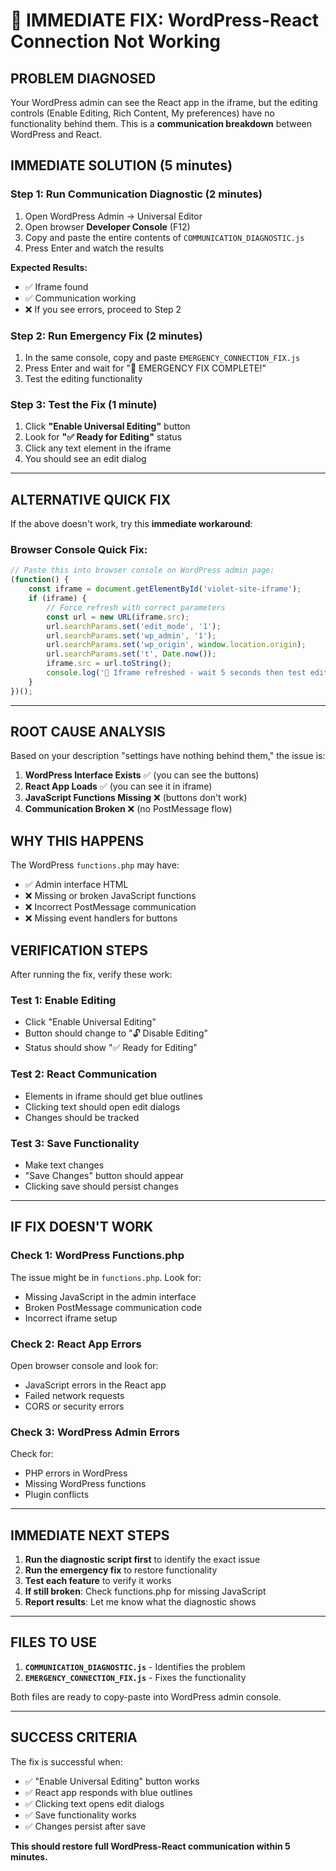# 🚨 IMMEDIATE FIX: WordPress-React Connection Not Working

## **PROBLEM DIAGNOSED**
Your WordPress admin can see the React app in the iframe, but the editing controls (Enable Editing, Rich Content, My preferences) have no functionality behind them. This is a **communication breakdown** between WordPress and React.

## **IMMEDIATE SOLUTION (5 minutes)**

### **Step 1: Run Communication Diagnostic (2 minutes)**
1. Open WordPress Admin → Universal Editor
2. Open browser **Developer Console** (F12)
3. Copy and paste the entire contents of `COMMUNICATION_DIAGNOSTIC.js`
4. Press Enter and watch the results

**Expected Results:**
- ✅ Iframe found
- ✅ Communication working
- ❌ If you see errors, proceed to Step 2

### **Step 2: Run Emergency Fix (2 minutes)**
1. In the same console, copy and paste `EMERGENCY_CONNECTION_FIX.js`
2. Press Enter and wait for "🎉 EMERGENCY FIX COMPLETE!"
3. Test the editing functionality

### **Step 3: Test the Fix (1 minute)**
1. Click **"Enable Universal Editing"** button
2. Look for **"✅ Ready for Editing"** status
3. Click any text element in the iframe
4. You should see an edit dialog

---

## **ALTERNATIVE QUICK FIX**

If the above doesn't work, try this **immediate workaround**:

### **Browser Console Quick Fix:**
```javascript
// Paste this into browser console on WordPress admin page:
(function() {
    const iframe = document.getElementById('violet-site-iframe');
    if (iframe) {
        // Force refresh with correct parameters
        const url = new URL(iframe.src);
        url.searchParams.set('edit_mode', '1');
        url.searchParams.set('wp_admin', '1');
        url.searchParams.set('wp_origin', window.location.origin);
        url.searchParams.set('t', Date.now());
        iframe.src = url.toString();
        console.log('🔄 Iframe refreshed - wait 5 seconds then test editing');
    }
})();
```

---

## **ROOT CAUSE ANALYSIS**

Based on your description "settings have nothing behind them," the issue is:

1. **WordPress Interface Exists** ✅ (you can see the buttons)
2. **React App Loads** ✅ (you can see it in iframe)
3. **JavaScript Functions Missing** ❌ (buttons don't work)
4. **Communication Broken** ❌ (no PostMessage flow)

## **WHY THIS HAPPENS**

The WordPress `functions.php` may have:
- ✅ Admin interface HTML 
- ❌ Missing or broken JavaScript functions
- ❌ Incorrect PostMessage communication
- ❌ Missing event handlers for buttons

## **VERIFICATION STEPS**

After running the fix, verify these work:

### **Test 1: Enable Editing**
- Click "Enable Universal Editing"
- Button should change to "🔓 Disable Editing"
- Status should show "✅ Ready for Editing"

### **Test 2: React Communication**
- Elements in iframe should get blue outlines
- Clicking text should open edit dialogs
- Changes should be tracked

### **Test 3: Save Functionality**
- Make text changes
- "Save Changes" button should appear
- Clicking save should persist changes

---

## **IF FIX DOESN'T WORK**

### **Check 1: WordPress Functions.php**
The issue might be in `functions.php`. Look for:
- Missing JavaScript in the admin interface
- Broken PostMessage communication code
- Incorrect iframe setup

### **Check 2: React App Errors**
Open browser console and look for:
- JavaScript errors in the React app
- Failed network requests
- CORS or security errors

### **Check 3: WordPress Admin Errors**
Check for:
- PHP errors in WordPress
- Missing WordPress functions
- Plugin conflicts

---

## **IMMEDIATE NEXT STEPS**

1. **Run the diagnostic script first** to identify the exact issue
2. **Run the emergency fix** to restore functionality
3. **Test each feature** to verify it works
4. **If still broken**: Check functions.php for missing JavaScript
5. **Report results**: Let me know what the diagnostic shows

---

## **FILES TO USE**

1. **`COMMUNICATION_DIAGNOSTIC.js`** - Identifies the problem
2. **`EMERGENCY_CONNECTION_FIX.js`** - Fixes the functionality

Both files are ready to copy-paste into WordPress admin console.

---

## **SUCCESS CRITERIA**

The fix is successful when:
- ✅ "Enable Universal Editing" button works
- ✅ React app responds with blue outlines
- ✅ Clicking text opens edit dialogs
- ✅ Save functionality works
- ✅ Changes persist after save

**This should restore full WordPress-React communication within 5 minutes.**
